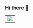 ### Hi there 👋

<!--
**Grizzlly/Grizzlly** is a ✨ _special_ ✨ repository because its `README.md` (this file) appears on your GitHub profile.

Here are some ideas to get you started:

- 🔭 I’m currently working on ...
- 🌱 I’m currently learning ...
- 👯 I’m looking to collaborate on ...
- 🤔 I’m looking for help with ...
- 💬 Ask me about ...
- 📫 How to reach me: ...
- 😄 Pronouns: ...
- ⚡ Fun fact: ...
-->

<table align="center">
  <tr>
    <td align="center">
      <img src="https://github-readme-stats.vercel.app/api/top-langs/?username=Grizzlly&theme=default&hide_border=true&include_all_commits=false&count_private=false&layout=compact" />
    </td>
  </tr>
</table>
